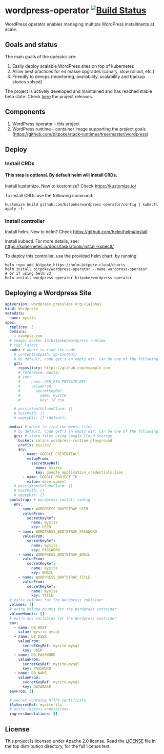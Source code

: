wordpress-operator
[![Build Status](https://bitpoke.cloud/api/badges/bitpoke/wordpress-operator/status.svg)](https://bitpoke.cloud/bitpoke/wordpress-operator)
===
WordPress operator enables managing multiple WordPress installments at scale.



## Goals and status

The main goals of the operator are:

1. Easily deploy scalable WordPress sites on top of kubernetes
2. Allow best practices for en masse upgrades (canary, slow rollout, etc.)
3. Friendly to devops (monitoring, availability, scalability and backup stories solved)

The project is actively developed and maintained and has reached stable beta state. Check [here](https://github.com/bitpoke/wordpress-operator/releases) the project releases.



## Components

1. WordPress operator - this project
2. WordPress runtime - container image supporting the project goals (https://github.com/bitpoke/stack-runtimes/tree/master/wordpress)



## Deploy

### Install CRDs

#### This step is optional. By default helm will install CRDs.

Install kustomize. New to kustomize? Check https://kustomize.io/

To install CRDs use the following command:

```shell
kustomize build github.com/bitpoke/wordpress-operator/config | kubectl apply -f-
```


### Install controller

Install helm. New to helm? Check https://github.com/helm/helm#install

Install kubectl. For more details, see: https://kubernetes.io/docs/tasks/tools/install-kubectl/

To deploy this controller, use the provided helm chart, by running:

```shell
helm repo add bitpoke https://helm.bitpoke.cloud/charts
helm install bitpoke/wordpress-operator --name wordpress-operator
# or if using helm v3
helm install wordpress-operator bitpoke/wordpress-operator
```



## Deploying a Wordpress Site

```yaml
apiVersion: wordpress.presslabs.org/v1alpha1
kind: Wordpress
metadata:
  name: mysite
spec:
  replicas: 3
  domains:
    - example.com
  # image: docker.io/bitpoke/wordpress-runtime
  # tag: latest
  code: # where to find the code
    # contentSubpath: wp-content/
    # by default, code get's an empty dir. Can be one of the following:
    git:
      repository: https://github.com/example.com
      # reference: master
      # env:
      #   - name: SSH_RSA_PRIVATE_KEY
      #     valueFrom:
      #       secretKeyRef:
      #         name: mysite
      #         key: id_rsa

    # persistentVolumeClaim: {}
    # hostPath: {}
    # emptyDir: {} (default)

  media: # where to find the media files
    # by default, code get's an empty dir. Can be one of the following:
    gcs: # store files using Google Cloud Storage
      bucket: calins-wordpress-runtime-playground
      prefix: mysite/
      env:
        - name: GOOGLE_CREDENTIALS
          valueFrom:
            secretKeyRef:
              name: mysite
              key: google_application_credentials.json
        - name: GOOGLE_PROJECT_ID
          value: development
    # persistentVolumeClaim: {}
    # hostPath: {}
    # emptyDir: {}
  bootstrap: # wordpress install config
    env:
      - name: WORDPRESS_BOOTSTRAP_USER
        valueFrom:
          secretKeyRef:
            name: mysite
            key: USER
      - name: WORDPRESS_BOOTSTRAP_PASSWORD
        valueFrom:
          secretKeyRef:
            name: mysite
            key: PASSWORD
      - name: WORDPRESS_BOOTSTRAP_EMAIL
        valueFrom:
          secretKeyRef:
            name: mysite
            key: EMAIL
      - name: WORDPRESS_BOOTSTRAP_TITLE
        valueFrom:
          secretKeyRef:
            name: mysite
            key: TITLE
  # extra volumes for the Wordpress container
  volumes: []
  # extra volume mounts for the Wordpress container
  volumeMounts: []
  # extra env variables for the Wordpress container
  env:
    - name: DB_HOST
      value: mysite-mysql
    - name: DB_USER
      valueFrom:
        secretKeyRef: mysite-mysql
        key: USER
    - name: DB_PASSWORD
      valueFrom:
        secretKeyRef: mysite-mysql
        key: PASSWORD
    - name: DB_NAME
      valueFrom:
        secretKeyRef: mysite-mysql
        key: DATABASE
  envFrom: []

  # secret containg HTTPS certificate
  tlsSecretRef: mysite-tls
  # extra ingress annotations
  ingressAnnotations: {}
```



## License

This project is licensed under Apache 2.0 license. Read the [LICENSE](LICENSE) file in the
top distribution directory, for the full license text.
